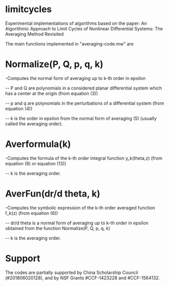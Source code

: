# limitcycles
Experimental implementations of algorithms based on the paper: An Algorithmic Approach to Limit Cycles of Nonlinear Differential Systems: The Averaging Method Revisited


The main functions implemented in "averaging-code.mw" are

# Normalize(P, Q, p, q, k)

-Computes the normal form of averaging up to k-th order in epsilon 

-- P and Q are polynomials in a considered planar differential system which has a center at the origin (from equation (3))

-- p and q are polynomials in the perturbations of a differential system (from equation (4))

-- k is the order in epsilon from the normal form of averaging (5) (usually called the averaging order).


# Averformula(k)

-Computes the formula of the k-th order integral function y_k(theta,z) (from equation (8) or equation (13))

-- k is the averaging order.


# AverFun(dr/d theta, k)

-Computes the symbolic expression of the k-th order averaged function f_k(z) (from equation (6))

-- dr/d theta is a normal form of averaging up to k-th order in epsilon obtained from the function Normalize(P, Q, p, q, k)

-- k is the averaging order.



# Support

The codes are partially supported by China Scholarship Council (#201806020128), and by NSF Grants #CCF-1423228 and #CCF-1564132.


